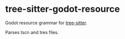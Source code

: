 # tree-sitter-godot-resource

Godot resource grammar for [tree-sitter](https://github.com/tree-sitter/tree-sitter).

Parses tscn and tres files.
